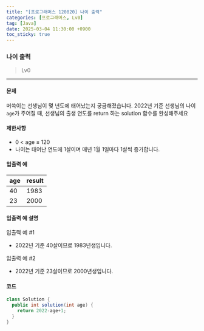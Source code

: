 ```yaml
---
title: "[프로그래머스 120820] 나이 출력"
categories: [프로그래머스, Lv0]
tag: [Java]
date: 2025-03-04 11:30:00 +0900
toc_sticky: true
---
```

### 나이 출력
> Lv0

***

#### 문제
머쓱이는 선생님이 몇 년도에 태어났는지 궁금해졌습니다. 2022년 기준 선생님의 나이 `age`가 주어질 때, 선생님의 출생 연도를 return 하는 solution 함수를 완성해주세요

#### 제한사항
- 0 < age ≤ 120
- 나이는 태어난 연도에 1살이며 매년 1월 1일마다 1살씩 증가합니다.

#### 입출력 예

| age | result |
|-----|--------|
| 40  | 1983   |
| 23  | 2000   |

#### 입출력 예 설명
입출력 예 #1
- 2022년 기준 40살이므로 1983년생입니다.

입출력 예 #2
- 2022년 기준 23살이므로 2000년생입니다.

#### 코드
```java
class Solution {
  public int solution(int age) {
    return 2022-age+1;
  }
}
```
